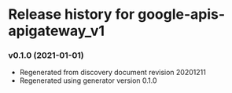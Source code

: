 # Release history for google-apis-apigateway_v1

### v0.1.0 (2021-01-01)

* Regenerated from discovery document revision 20201211
* Regenerated using generator version 0.1.0

